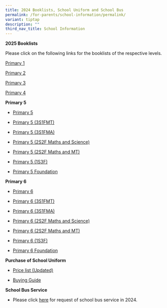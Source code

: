 ```yaml
---
title: 2024 Booklists, School Uniform and School Bus
permalink: /for-parents/school-information/permalink/
variant: tiptap
description: ""
third_nav_title: School Information
---
```

<p><strong>2025 Booklists</strong>
</p>
<p>Please click on the following links for the booklists of the respective
levels.</p>
<p><a href="/files/2025 Booklist/P1.pdf" rel="noopener nofollow" target="_blank">Primary 1</a>
</p>
<p><a href="/files/YCKPS_P2_09_11_2023.pdf" rel="noopener noreferrer nofollow" target="_blank">Primary 2</a>
</p>
<p><a href="/files/YCKPS_P3_09_11_2023.pdf" rel="noopener noreferrer nofollow" target="_blank">Primary 3</a>
</p>
<p><a href="/files/YCKPS_P4_09_11_2023.pdf" rel="noopener noreferrer nofollow" target="_blank">Primary 4</a>
</p>
<p><strong>Primary 5</strong>
</p>
<ul data-tight="true" class="tight">
<li>
<p><a href="/files/YCKPS_P5_09_11_2023.pdf" rel="noopener noreferrer nofollow" target="_blank">Primary 5</a>
</p>
</li>
<li>
<p><a href="/files/YCKPS_P5_3S1F_MT_09_11_2023.pdf" rel="noopener noreferrer nofollow" target="_blank">Primary 5 (3S1FMT)</a>
</p>
</li>
<li>
<p><a href="/files/YCKPS_P5_3S1F_MA_09_11_2023.pdf" rel="noopener noreferrer nofollow" target="_blank">Primary 5 (3S1FMA)</a>
</p>
</li>
<li>
<p><a href="/files/YCKPS_P5_2S_FMA_SC_09_11_2023.pdf" rel="noopener noreferrer nofollow" target="_blank">Primary 5 (2S2F Maths and Science)</a>
</p>
</li>
<li>
<p><a href="/files/YCKPS_P5_2S_FMA_MT_09_11_2023.pdf" rel="noopener noreferrer nofollow" target="_blank">Primary 5 (2S2F Maths and MT)</a>
</p>
</li>
<li>
<p><a href="/files/YCKPS_P5_1S3F_09_11_2023.pdf" rel="noopener noreferrer nofollow" target="_blank">Primary 5 (1S3F)</a>
</p>
</li>
<li>
<p><a href="/files/YCKPS_P5_FDN_09_11_2023.pdf" rel="noopener noreferrer nofollow" target="_blank">Primary 5 Foundation</a>
</p>
</li>
</ul>
<p><strong>Primary 6</strong>
</p>
<ul data-tight="true" class="tight">
<li>
<p><a href="/files/YCKPS_P6_09_11_2023.pdf" rel="noopener noreferrer nofollow" target="_blank">Primary 6</a>
</p>
</li>
<li>
<p><a href="/files/YCKPS_P6_3S1F_MT_09_11_2023.pdf" rel="noopener noreferrer nofollow" target="_blank">Primary 6 (3S1FMT)</a>
</p>
</li>
<li>
<p><a href="/files/YCKPS_P6_3S1F_MA_09_11_2023.pdf" rel="noopener noreferrer nofollow" target="_blank">Primary 6 (3S1FMA)</a>
</p>
</li>
<li>
<p><a href="/files/YCKPS_P6_2S_FMA_SC_09_11_2023.pdf" rel="noopener noreferrer nofollow" target="_blank">Primary 6 (2S2F Maths and Science)</a>
</p>
</li>
<li>
<p><a href="/files/YCKPS_P6_2S_FMA_MT_09_11_2023.pdf" rel="noopener noreferrer nofollow" target="_blank">Primary 6 (2S2F Maths and MT)</a>
</p>
</li>
<li>
<p><a href="/files/YCKPS_P6_1S3F_09_11_2023.pdf" rel="noopener noreferrer nofollow" target="_blank">Primary 6 (1S3F)</a>
</p>
</li>
<li>
<p><a href="/files/YCKPS_P6_FDN_09_11_2023.pdf" rel="noopener noreferrer nofollow" target="_blank">Primary 6 Foundation</a>
</p>
</li>
</ul>
<p><strong>Purchase of School Uniform</strong>
</p>
<ul data-tight="true" class="tight">
<li>
<p><a href="/files/YCKPS___Uniform_Order_Form.pdf" rel="noopener nofollow" target="_blank">Price list (Updated)</a>
</p>
</li>
<li>
<p><a href="/files/Buying_Guide___Home_Delivery___Self_Collection_Uniform_Vendor_.pdf" rel="noopener noreferrer nofollow" target="_blank">Buying Guide</a>
</p>
</li>
</ul>
<p><strong>School Bus Service</strong>
</p>
<ul data-tight="true" class="tight">
<li>
<p>Please click <a href="/files/Request_Bus_Service_Form_2024.pdf" rel="noopener noreferrer nofollow" target="_blank">here</a> for
request of school bus service in 2024.</p>
</li>
</ul>
<p></p>